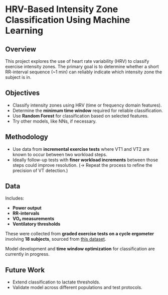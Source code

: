 # HRV-Based Intensity Zone Classification Using Machine Learning

## Overview
This project explores the use of heart rate variability (HRV) to classify exercise intensity zones. The primary goal is to determine whether a short RR-interval sequence (~1 min) can reliably indicate which intensity zone the subject is in.

## Objectives
- Classify intensity zones using HRV (time or frequency domain features).
- Determine the **minimum time window** required for reliable classification.
- Use **Random Forest** for classification based on selected features.
- Try other models, like NNs, if necessary.

## Methodology
- Use data from **incremental exercise tests** where VT1 and VT2 are known to occur between two workload steps.
- Ideally follow-up tests with **finer workload increments** between those steps could improve resolution.
(-> Repeat the process to refine the precision of VT detection.)

## Data
Includes:
- **Power output**
- **RR-intervals**
- **VO₂ measurements**
- **Ventilatory thresholds**

These were collected from **graded exercise tests on a cycle ergometer** involving **18 subjects**, sourced from [this dataset](https://physionet.org/content/actes-cycloergometer-exercise/1.0.0/).

Model development and **time window optimization** for classification are currently in progress.

## Future Work
- Extend classification to lactate thresholds.
- Validate model across different populations and test protocols.

